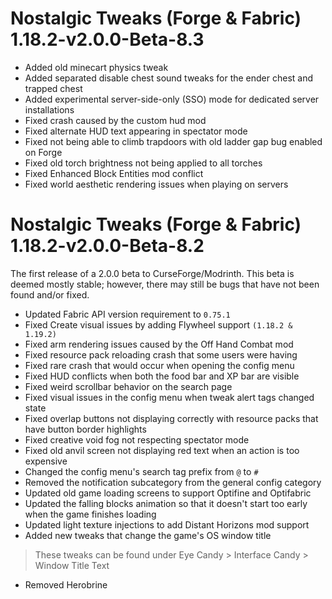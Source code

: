 # Nostalgic Tweaks (Forge & Fabric) 1.18.2-v2.0.0-Beta-8.3
- Added old minecart physics tweak
- Added separated disable chest sound tweaks for the ender chest and trapped chest
- Added experimental server-side-only (SSO) mode for dedicated server installations
- Fixed crash caused by the custom hud mod
- Fixed alternate HUD text appearing in spectator mode
- Fixed not being able to climb trapdoors with old ladder gap bug enabled on Forge
- Fixed old torch brightness not being applied to all torches
- Fixed Enhanced Block Entities mod conflict
- Fixed world aesthetic rendering issues when playing on servers

# Nostalgic Tweaks (Forge & Fabric) 1.18.2-v2.0.0-Beta-8.2
The first release of a 2.0.0 beta to CurseForge/Modrinth. This beta is deemed mostly stable; however, there may still be
bugs that have not been found and/or fixed.
- Updated Fabric API version requirement to `0.75.1`
- Fixed Create visual issues by adding Flywheel support `(1.18.2 & 1.19.2)`
- Fixed arm rendering issues caused by the Off Hand Combat mod
- Fixed resource pack reloading crash that some users were having
- Fixed rare crash that would occur when opening the config menu
- Fixed HUD conflicts when both the food bar and XP bar are visible
- Fixed weird scrollbar behavior on the search page
- Fixed visual issues in the config menu when tweak alert tags changed state
- Fixed overlap buttons not displaying correctly with resource packs that have button border highlights
- Fixed creative void fog not respecting spectator mode
- Fixed old anvil screen not displaying red text when an action is too expensive
- Changed the config menu's search tag prefix from `@` to `#`
- Removed the notification subcategory from the general config category
- Updated old game loading screens to support Optifine and Optifabric
- Updated the falling blocks animation so that it doesn't start too early when the game finishes loading
- Updated light texture injections to add Distant Horizons mod support
- Added new tweaks that change the game's OS window title
> These tweaks can be found under Eye Candy > Interface Candy > Window Title Text
- Removed Herobrine
